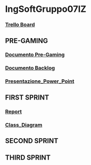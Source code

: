 # IngSoftGruppo07IZ
###  [Trello Board](https://trello.com/invite/b/67cdb0defecf6823402b8203/ATTI47d9ee31c6fd4e6fe0cca3ea3f6e083d41EC1356/ingsoftware) 

## PRE-GAMING
###  [Documento Pre-Gaming](https://docs.google.com/document/d/1QE9YszeibzB3b4AYQbOyFLfh0w1KY5aMFM5_X5htci0/edit?usp=sharing)

###  [Documento Backlog](https://docs.google.com/document/d/1fxR3olTz1N2TVSuh-OLeVsfWoxgXUZpoeKmwf3IaHVA/edit?usp=sharing)

### [Presentazione_Power_Point](https://docs.google.com/presentation/d/1LYSJy-kOEAxT24G1dvqjUAobic3vSY9NXXrqVDhS_sE/edit?usp=sharing)

## FIRST SPRINT

### [Report](https://docs.google.com/document/d/1jJE9Fkpg6o8A_PP8S-I_-tJ0Bza4O5VWjTNYGDgwW5Y/edit?usp=sharing)

### [Class_Diagram](https://drive.google.com/file/d/1FMH5MT17I66ZMrn9jYeB74NZ4OpPttQU/view?usp=sharing )

## SECOND SPRINT

## THIRD SPRINT

